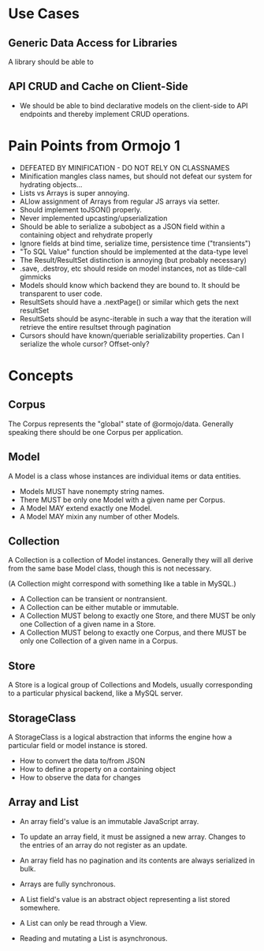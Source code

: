 # Use Cases

## Generic Data Access for Libraries

A library should be able to

## API CRUD and Cache on Client-Side

- We should be able to bind declarative models on the client-side to API endpoints and thereby implement CRUD operations.

# Pain Points from Ormojo 1

- DEFEATED BY MINIFICATION - DO NOT RELY ON CLASSNAMES
- Minification mangles class names, but should not defeat our system for hydrating objects...
- Lists vs Arrays is super annoying.
- ALlow assignment of Arrays from regular JS arrays via setter.
- Should implement toJSON() properly.
- Never implemented upcasting/upserialization
- Should be able to serialize a subobject as a JSON field within a containing object and rehydrate properly
- Ignore fields at bind time, serialize time, persistence time ("transients")
- "To SQL Value" function should be implemented at the data-type level
- The Result/ResultSet distinction is annoying (but probably necessary)
- .save, .destroy, etc should reside on model instances, not as tilde-call gimmicks
- Models should know which backend they are bound to. It should be transparent to user code.
- ResultSets should have a .nextPage() or similar which gets the next resultSet
- ResultSets should be async-iterable in such a way that the iteration will retrieve the entire resultset through pagination
- Cursors should have known/queriable serializability properties. Can I serialize the whole cursor? Offset-only?

# Concepts

## Corpus

The Corpus represents the "global" state of @ormojo/data. Generally speaking
there should be one Corpus per application.

## Model

A Model is a class whose instances are individual items or data entities.

- Models MUST have nonempty string names.
- There MUST be only one Model with a given name per Corpus.
- A Model MAY extend exactly one Model.
- A Model MAY mixin any number of other Models.

## Collection

A Collection is a collection of Model instances. Generally they will all
derive from the same base Model class, though this is not necessary.

(A Collection might correspond with something like a table in MySQL.)

- A Collection can be transient or nontransient.
- A Collection can be either mutable or immutable.
- A Collection MUST belong to exactly one Store, and there MUST be only one Collection of a given name in a Store.
- A Collection MUST belong to exactly one Corpus, and there MUST be only one Collection of a given name in a Corpus.

## Store

A Store is a logical group of Collections and Models, usually corresponding
to a particular physical backend, like a MySQL server.

## StorageClass

A StorageClass is a logical abstraction that informs the engine how a particular
field or model instance is stored.

- How to convert the data to/from JSON
- How to define a property on a containing object
- How to observe the data for changes

## Array and List

- An array field's value is an immutable JavaScript array.
- To update an array field, it must be assigned a new array. Changes to the entries of an array do not register as an update.
- An array field has no pagination and its contents are always serialized in bulk.
- Arrays are fully synchronous.

- A List field's value is an abstract object representing a list stored somewhere.
- A List can only be read through a View.
- Reading and mutating a List is asynchronous.

